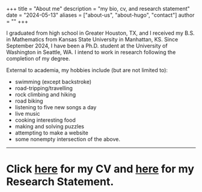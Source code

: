 +++
title = "About me"
description = "my bio, cv, and research statement"
date = "2024-05-13"
aliases = ["about-us", "about-hugo", "contact"]
author = ""
+++

I graduated from high school in Greater Houston, TX, and I received my B.S. in Mathematics from Kansas State University in Manhattan, KS. Since September 2024, I have been a Ph.D. student at the University of Washington in Seattle, WA. I intend to work in research following the completion of my degree.

External to academia, my hobbies include (but are not limited to):

- swimming (except backstroke)
- road-tripping/travelling
- rock climbing and hiking
- road biking
- listening to five new songs a day
- live music
- cooking interesting food
- making and solving puzzles
- attempting to make a website
- some nonempty intersection of the above.

---
# Click [here](../assets/cv10-24.pdf) for my CV and [here](../assets/rs12-23.pdf) for my Research Statement.